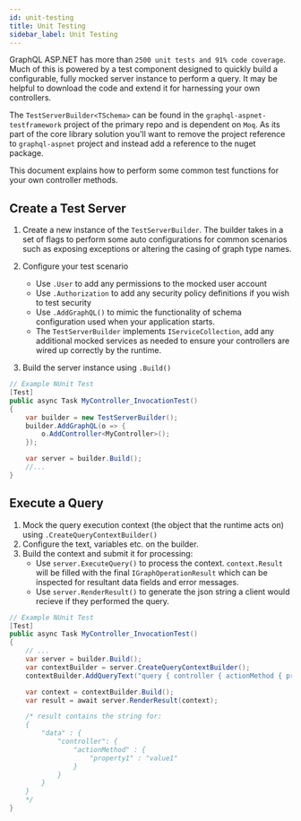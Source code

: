 ```yaml
---
id: unit-testing
title: Unit Testing
sidebar_label: Unit Testing
---
```


GraphQL ASP.NET has more than `2500 unit tests and 91% code coverage`. Much of this is powered by a test component designed to quickly build a configurable, fully mocked server instance to perform a query. It may be helpful to download the code and extend it for harnessing your own controllers.

The `TestServerBuilder<TSchema>` can be found in the `graphql-aspnet-testframework` project of the primary repo and is dependent on `Moq`. As its part of the core library solution you'll want to remove the project reference to `graphql-aspnet` project and instead add a reference to the nuget package.

This document explains how to perform some common test functions for your own controller methods.

## Create a Test Server

1. Create a new instance of the `TestServerBuilder`. The builder takes in a set of flags to perform some auto configurations for common scenarios such as exposing exceptions or altering the casing of graph type names.
2. Configure your test scenario

    - Use `.User` to add any permissions to the mocked user account
    - Use `.Authorization` to add any security policy definitions if you wish to test security
    - Use `.AddGraphQL()` to mimic the functionality of schema configuration used when your application starts.
    - The `TestServerBuilder` implements `IServiceCollection`, add any additional mocked services as needed to ensure your controllers are wired up correctly by the runtime.

3. Build the server instance using `.Build()`

```csharp
// Example NUnit Test
[Test]
public async Task MyController_InvocationTest()
{
    var builder = new TestServerBuilder();
    builder.AddGraphQL(o => {
        o.AddController<MyController>();
    });

    var server = builder.Build();
    //...
}

```

## Execute a Query

1. Mock the query execution context (the object that the runtime acts on) using `.CreateQueryContextBuilder()`
2. Configure the text, variables etc. on the builder.
3. Build the context and submit it for processing:
    - Use `server.ExecuteQuery()` to process the context. `context.Result` will be filled with the final `IGraphOperationResult` which can be inspected for resultant data fields and error messages.
    - Use `server.RenderResult()` to generate the json string a client would recieve if they performed the query.

```csharp
// Example NUnit Test
[Test]
public async Task MyController_InvocationTest()
{
    // ...
    var server = builder.Build();
    var contextBuilder = server.CreateQueryContextBuilder();
    contextBuilder.AddQueryText("query { controller { actionMethod { property1 } } }");

    var context = contextBuilder.Build();
    var result = await server.RenderResult(context);

    /* result contains the string for:
    {
        "data" : {
            "controller": {
                "actionMethod" : {
                    "property1" : "value1"
                }
            }
        }
    }
    */
}

```
